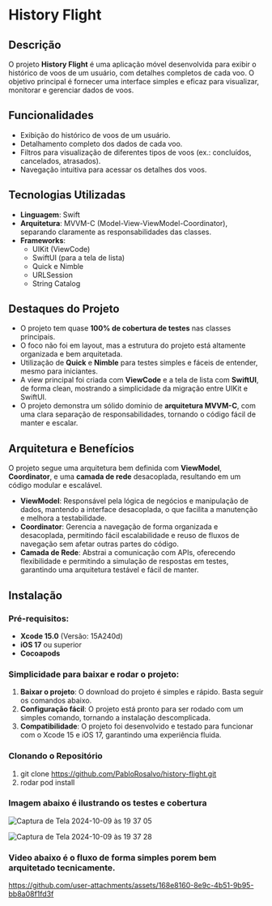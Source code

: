 # History Flight

## Descrição
O projeto **History Flight** é uma aplicação móvel desenvolvida para exibir o histórico de voos de um usuário, com detalhes completos de cada voo. O objetivo principal é fornecer uma interface simples e eficaz para visualizar, monitorar e gerenciar dados de voos.

## Funcionalidades
- Exibição do histórico de voos de um usuário.
- Detalhamento completo dos dados de cada voo.
- Filtros para visualização de diferentes tipos de voos (ex.: concluídos, cancelados, atrasados).
- Navegação intuitiva para acessar os detalhes dos voos.

## Tecnologias Utilizadas
- **Linguagem**: Swift
- **Arquitetura**: MVVM-C (Model-View-ViewModel-Coordinator), separando claramente as responsabilidades das classes.
- **Frameworks**:
  - UIKit (ViewCode)
  - SwiftUI (para a tela de lista)
  - Quick e Nimble
  - URLSession
  - String Catalog

## Destaques do Projeto
- O projeto tem quase **100% de cobertura de testes** nas classes principais.
- O foco não foi em layout, mas a estrutura do projeto está altamente organizada e bem arquitetada.
- Utilização de **Quick** e **Nimble** para testes simples e fáceis de entender, mesmo para iniciantes.
- A view principal foi criada com **ViewCode** e a tela de lista com **SwiftUI**, de forma clean, mostrando a simplicidade da migração entre UIKit e SwiftUI.
- O projeto demonstra um sólido domínio de **arquitetura MVVM-C**, com uma clara separação de responsabilidades, tornando o código fácil de manter e escalar.

## Arquitetura e Benefícios
O projeto segue uma arquitetura bem definida com **ViewModel**, **Coordinator**, e uma **camada de rede** desacoplada, resultando em um código modular e escalável.

- **ViewModel**: Responsável pela lógica de negócios e manipulação de dados, mantendo a interface desacoplada, o que facilita a manutenção e melhora a testabilidade.
- **Coordinator**: Gerencia a navegação de forma organizada e desacoplada, permitindo fácil escalabilidade e reuso de fluxos de navegação sem afetar outras partes do código.
- **Camada de Rede**: Abstrai a comunicação com APIs, oferecendo flexibilidade e permitindo a simulação de respostas em testes, garantindo uma arquitetura testável e fácil de manter.

## Instalação
### Pré-requisitos:
- **Xcode 15.0** (Versão: 15A240d)
- **iOS 17** ou superior
- **Cocoapods** 

### Simplicidade para baixar e rodar o projeto:
1. **Baixar o projeto**: O download do projeto é simples e rápido. Basta seguir os comandos abaixo.
2. **Configuração fácil**: O projeto está pronto para ser rodado com um simples comando, tornando a instalação descomplicada.
3. **Compatibilidade**: O projeto foi desenvolvido e testado para funcionar com o Xcode 15 e iOS 17, garantindo uma experiência fluida.

### Clonando o Repositório
1. git clone https://github.com/PabloRosalvo/history-flight.git
2. rodar pod install


### Imagem abaixo é ilustrando os testes e cobertura 

![Captura de Tela 2024-10-09 às 19 37 05](https://github.com/user-attachments/assets/81eef86c-0b8e-4470-8b2f-6662ea4ff0bf)

![Captura de Tela 2024-10-09 às 19 37 28](https://github.com/user-attachments/assets/a4ebad3e-2000-4f57-adc3-d0decd8a4dda)


### Video abaixo é o fluxo de forma simples porem bem arquitetado tecnicamente. 


https://github.com/user-attachments/assets/168e8160-8e9c-4b51-9b95-bb8a08f1fd3f

